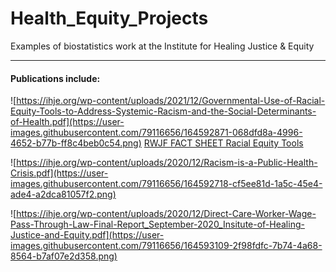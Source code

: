 # Health_Equity_Projects
Examples of biostatistics work at the Institute for Healing Justice &amp; Equity

<hr>

#### Publications include:

![https://ihje.org/wp-content/uploads/2021/12/Governmental-Use-of-Racial-Equity-Tools-to-Address-Systemic-Racism-and-the-Social-Determinants-of-Health.pdf](https://user-images.githubusercontent.com/79116656/164592871-068dfd8a-4996-4652-b77b-ff8c4beb0c54.png)
<a href="https://www.policiesforaction.org/sites/default/files/2022-03/RWJF%20FACT%20SHEET%20Racial%20Equity%20Tools.pdf" target="_blank">RWJF FACT SHEET Racial Equity Tools</a>

![https://ihje.org/wp-content/uploads/2020/12/Racism-is-a-Public-Health-Crisis.pdf](https://user-images.githubusercontent.com/79116656/164592718-cf5ee81d-1a5c-45e4-ade4-a2dca81057f2.png)

![https://ihje.org/wp-content/uploads/2020/12/Direct-Care-Worker-Wage-Pass-Through-Law-Final-Report_September-2020_Insitute-of-Healing-Justice-and-Equity.pdf](https://user-images.githubusercontent.com/79116656/164593109-2f98fdfc-7b74-4a68-8564-b7af07e2d358.png)
